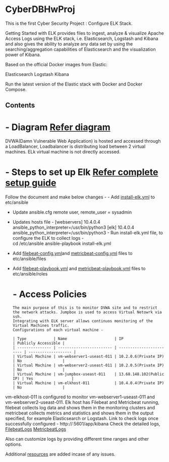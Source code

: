 # CyberDBHwProj
This is the first Cyber Security Project : Configure ELK Stack.

Getting Started with ELK provides files to ingest, analyze & visualize Apache Access Logs using the ELK stack, i.e. Elasticsearch, Logstash and Kibana and also gives the ability to analyze any data set by using the searching/aggregation capabilities of Elasticsearch and the visualization power of Kibana.

Based on the official Docker images from Elastic:

Elasticsearch
Logstash
Kibana

Run the latest version of the Elastic stack with Docker and Docker Compose.


## Contents
   # - **Diagram** [Refer diagram](../blob/main/Diagrams/ELKProject.png)
   DVWA(Damn Vulnerable Web Application) is hosted and accessed through a LoadBalancer, Loadbalancer is distributing load between 2 virtual machines.
   ELk virtual machine is not directly accessed.
   # - **Steps to set up Elk** [Refer complete setup guide](../blob/main/Resources/Elk%20Commands.pdf)
   Follow the document and make below changes - 
    - Add [install-elk.yml](../blob/main/ConfigFiles/config/install-elk.yml) to 
    etc/ansible
   - Update ansible.cfg remote user, remote_user = sysadmin
   - Updates hosts file - 
            [webservers]
            10.4.0.4 ansible_python_interpreter=/usr/bin/python3
            [elk]
            10.4.0.4 ansible_python_interpreter=/usr/bin/python3
    - Run install-elk.yml file, to configure the ELK to collect logs -  
      cd /etc/ansible
      ansible-playbook install-elk.yml
 
  - Add [filebeat-config.yml](../blob/main/ConfigFiles/config/filebeat-config.yml)and [metricbeat-config.yml](../https://github.com/DeepaBatra/CyberDBHwProj/blob/main/ConfigFiles/config/metricbeat-config.yml) files to 
    etc/ansible/files
  - Add [filebeat-playbook.yml](../blob/main/ConfigFiles/Playbooks/filebeat-playbook.yml) and [metricbeat-playbook.yml](../blob/main/ConfigFiles/Playbooks/metricbeat-playbook.yml) files to 
    etc/ansible/roles
    # - Access Policies 
        The main purpose of this is to monitor DVWA site and to restrict the network attacks. Jumpbox is used to access Virtual Netowrk via ssh.
        Integrating with ELK server allows continuos monitoring of the Virtual Machines traffic. 
        Configurations of each virtual machine -
        
        | Type            | Name                     | IP                       | Publicly Accessible |
        | --------------- | ------------------------ | ------------------------ | ------------------- |
        | Virtual Machine | vm-webserver1-useast-011 | 10.2.0.6(Private IP)     | No                  |
        | Virtual Machine | vm-webserver2-useast-011 | 10.2.0.5(Private IP)     | No                  |
        | Virtual Machine | vm-jumpbox-useast-011    | 13.68.148.102(Public IP) | Yes                 |
        | Virtual Machine | vm-elkhost-011           | 10.4.0.4(Private IP)     | No                  |

  vm-elkhost-011 is configured to monitor vm-webserver1-useast-011 and vm-webserver2-useast-011.
  Elk host has Filebeat and Metricbeat running, filebeat collects log data and shows them in the monitoring clusters and metricbeat collects metrics and statistics and shows them in the output specified, for example Elasticsearch or Logstash. 
  Link to check logs once successfully configured - http://<IP>:5601/app/kibana
  Check the detailed logs, 
   [FilebeatLogs](../blob/main/LogFiles/FilebeatLogs.pdf)
   [MetricbeatLogs](../blob/main/LogFiles/MetricbeatLogs.pdf)
   
   Also can customize logs by providing different time ranges and other options.
  
   Additional  [resources](../main/Resources) are added incase of any issues.

